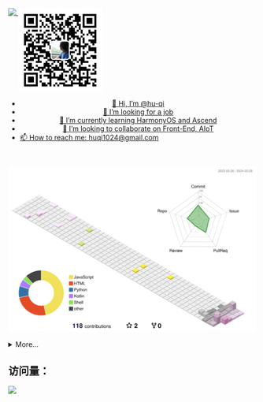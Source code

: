 <!---
hu-qi/hu-qi is a ✨ special ✨ repository because its `README.md` (this file) appears on your GitHub profile.
You can click the Preview link to take a look at your changes.
--->

<a align="center" href="https://github.com/hu-qi">
  
  <img width="63%" align="top" src="https://github-readme-stats-one-mu-82.vercel.app/api/top-langs/?username=hu-qi&layout=compact&langs_count=8">
  <img width="34%" align="top" src="./wechat-huqi.jpg">


  <br>
  
  - 👋 Hi, I’m @hu-qi
  - 👀 I’m looking for a job
  - 🌱 I’m currently learning HarmonyOS and Ascend
  - 💞️ I’m looking to collaborate on Front-End, AIoT
  - 📫 How to reach me: huqi1024@gmail.com
</a>

<br>

![](profile-3d-contrib/profile-season-animate.svg)

<details>
<summary>More...</summary>
  <img src="https://github-profile-trophy.vercel.app/?username=hu-qi">
  <br>
  <img src="https://cr-skills-chart-widget.azurewebsites.net/api/api?username=hu-qi">
</details>


## 访问量： 
![](https://profile-counter.glitch.me/hu-qi/count.svg)
